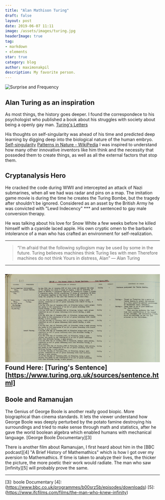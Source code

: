 ```yaml
---
title: "Alan Mathison Turing"
draft: false
layout: post
date: 2019-06-07 11:11
image: /assets/images/turing.jpg
headerImage: true
tag:
- markdown
- elements
star: true
category: blog
author: maximonakpil
description: My favorite person.
---
```

![Surprise and Frequency](/images/at-machines.png)
## Alan Turing as an inspiration

As most things, the history goes deeper. I found the correspondece to his psychologist who published a book about his struggles with society about being a openly gay man.
[Turing's Letters][1]

His thoughts on self-singularity was ahead of his time and predicted deep learning by digging deep into the biological nature of the human embryo.
[Self-singularity][2]
[Patterns in Nature - WikiPedia](https://en.wikipedia.org/wiki/Patterns_in_nature)
I was inspired to understand how many other innovative inventors like him think and the necessity that posseded them to create things, as well as all the external factors that stop them.

## Cryptanalysis Hero
He cracked the code during WWII and intercepted an attack of Nazi submarines, when all we had was radar and pins on a map. The imitation game movie is during the time he creates the Turing Bombe, but the tragedy after shouldn't be ignored. Considered as an asset by the British Army he was convicted with "Lewd Indecency" *** and sentenced to gay male conversion therapy.

He was talking about his love for Snow White a few weeks before he killed himself with a cyanide laced apple. His own cryptic omen to the barbaric intolerance of a man who has crafted an environment for self-realization.

---

> “I'm afraid that the following syllogism may be used by some in the future.
Turing believes machines think
Turing lies with men
Therefore machines do not think
Yours in distress,
 Alan”
      ― Alan Turing

---

![Alan Turing's Sentence](/assets/images/at-sentence.png)
Found Here: [Turing's Sentence][https://www.turing.org.uk/sources/sentence.html]
---

## Boole and Ramanujan

The Genius of George Boole is another really good biopic. More biographical than cinema standards. It lets the viewer understand how George Boole was deeply perturbed by the potato famine destroying his surroundings and tried to make sense through math and statistics, after he gave the world boolean algebra which enabled humans with mechanical language.
[George Boole Documentary][3]

There is another film about Ramanujan, I first heard about him in the [BBC podcast][4] "A Brief History of Mathemathics"
which is how I got over my aversion to Mathemathics. If time is taken to analyze their lives, the thicker the picture, the more poetic their work would radiate. The man who saw [infinity][5] will probably prove the same.


---

[1]:(https://www.psychologytoday.com/us/blog/good-thinking/201312/what-alan-turing-gave-psychology)
[2]:(https://greensborosciencecenter.wordpress.com/tag/mandelbrot/)
[3]: boole Documentary
[4]:(https://www.bbc.co.uk/programmes/b00srz5b/episodes/downloads)
[5]:(https://www.ifcfilms.com/films/the-man-who-knew-infinity)
